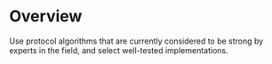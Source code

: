 # Overview

Use protocol algorithms that are currently considered to be strong by experts in the field, and select well-tested implementations.